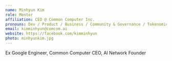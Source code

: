 ```yaml
---
name: Minhyun Kim
role: Mentor
affiliation: CEO @ Common Computer Inc.
pronouns: Dev / Product / Business / Community & Governance / Tokenomics
email: kimminhyun@comcom.ai
website: https://facebook.com/kimminhyun
photo: minhyunkim.jpg
---
```


Ex Google Engineer, Common Computer CEO, AI Network Founder
